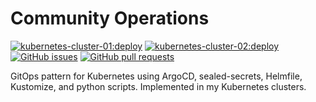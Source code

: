 # Community Operations
[![kubernetes-cluster-01:deploy](https://img.shields.io/github/workflow/status/zufardhiyaulhaq/community-ops/kubernetes-cluster-01:master?label=kubernetes-cluster-01)](https://github.com/zufardhiyaulhaq/community-ops/actions/workflows/kubernetes-cluster-01:master.yaml) [![kubernetes-cluster-02:deploy](https://img.shields.io/github/workflow/status/zufardhiyaulhaq/community-ops/kubernetes-cluster-02:master?label=kubernetes-cluster-02)](https://github.com/zufardhiyaulhaq/community-ops/actions/workflows/kubernetes-cluster-02:master.yaml) [![GitHub issues](https://img.shields.io/github/issues/zufardhiyaulhaq/community-ops)](https://github.com/zufardhiyaulhaq/community-ops/issues) [![GitHub pull requests](https://img.shields.io/github/issues-pr/zufardhiyaulhaq/community-ops)](https://github.com/zufardhiyaulhaq/community-ops/pulls)

GitOps pattern for Kubernetes using ArgoCD, sealed-secrets, Helmfile, Kustomize, and python scripts. Implemented in my Kubernetes clusters. 

